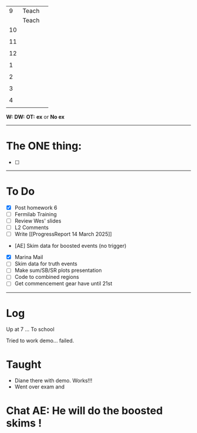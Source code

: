 
|     |       |     |
| --- | ----- | --- |
| 9   | Teach |     |
|     | Teach |     |
| 10  |       |     |
|     |       |     |
| 11  |       |     |
|     |       |     |
| 12  |       |     |
|     |       |     |
| 1   |       |     |
|     |       |     |
| 2   |       |     |
|     |       |     |
| 3   |       |     |
|     |       |     |
| 4   |       |     |
|     |       |     |

**W:**
**DW:**
**OT:**
**ex** or **No ex**

---
# The ONE thing: 
- [ ] 

---
# To Do

- [x] Post homework 6
- [ ] Fermilab Training
- [ ] Review Wes' slides
- [ ] L2 Comments
- [ ] Write  [[ProgressReport 14 March 2025]]
- [AE] Skim data for boosted events (no trigger)
- [x] Marina Mail
- [ ] Skim data for truth events
- [ ] Make sum/SB/SR plots presentation
- [ ] Code to combined regions
- [ ]  Get commencement gear have until 21st 

---

# Log

Up at 7 ... To school 

Tried to work demo... failed. 

# Taught
- Diane there with demo.  Works!!!
- Went over exam and 

# Chat AE: He will do the boosted skims !

